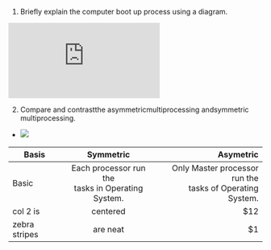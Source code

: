 1. Briefly explain the computer boot up process using a diagram.

![](http://www.eclubfoundation.com/efansmart/JSS1/ckuploader.php?action=viewimage&image=Ym9vdHByb2Nlc3N0ZXN0MjcyOGUwMTIuanBn)

2. Compare and contrastthe asymmetricmultiprocessing andsymmetric multiprocessing.
* ![](https://techdifferences.com/wp-content/uploads/2016/09/Symmetric-Multiprocessing-Vs-Asymmetric-Multiprocessing.jpg)

| Basis         | Symmetric           | Asymetric  |
| ------------- |:--------------------:| --------------:|
| Basic         | Each processor run the <br> tasks in Operating System.  | Only Master processor run the <br>tasks of Operating System. |
| col 2 is      | centered      |   $12 |
| zebra stripes | are neat      |    $1 |